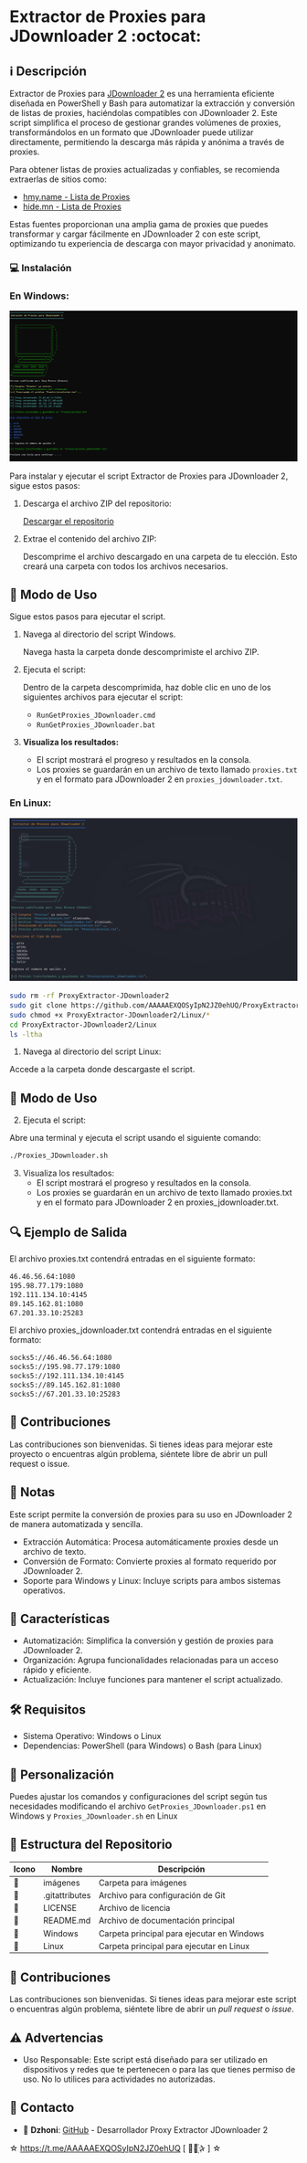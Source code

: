 ﻿# Extractor de Proxies para JDownloader 2 :octocat: 

## :information_source: Descripción
Extractor de Proxies para [JDownloader 2](https://jdownloader.org/es/download/index) es una herramienta eficiente diseñada en PowerShell y Bash para automatizar la extracción y conversión de listas de proxies, haciéndolas compatibles con JDownloader 2. Este script simplifica el proceso de gestionar grandes volúmenes de proxies, transformándolos en un formato que JDownloader puede utilizar directamente, permitiendo la descarga más rápida y anónima a través de proxies.

Para obtener listas de proxies actualizadas y confiables, se recomienda extraerlas de sitios como:
- [hmy.name - Lista de Proxies](https://hmy.name/proxy-list/)
- [hide.mn - Lista de Proxies](https://hide.mn/es/proxy-list/)

Estas fuentes proporcionan una amplia gama de proxies que puedes transformar y cargar fácilmente en JDownloader 2 con este script, optimizando tu experiencia de descarga con mayor privacidad y anonimato.

### :computer: Instalación

### En Windows:

![logo](https://github.com/AAAAAEXQOSyIpN2JZ0ehUQ/ProxyExtractor-JDownloader2/blob/main/Imagenes/ProxyExtractor-JDownloader2-Windows.png)

Para instalar y ejecutar el script Extractor de Proxies para JDownloader 2, sigue estos pasos:

1. Descarga el archivo ZIP del repositorio:

   [Descargar el repositorio](https://github.com/AAAAAEXQOSyIpN2JZ0ehUQ/Proxy-Extractor-JDownloader2/archive/refs/heads/main.zip)

2. Extrae el contenido del archivo ZIP:

   Descomprime el archivo descargado en una carpeta de tu elección. Esto creará una carpeta con todos los archivos necesarios.

## :rocket: Modo de Uso

Sigue estos pasos para ejecutar el script.

1. Navega al directorio del script Windows.

   Navega hasta la carpeta donde descomprimiste el archivo ZIP. 

2. Ejecuta el script:

   Dentro de la carpeta descomprimida, haz doble clic en uno de los siguientes archivos para ejecutar el script:

   - `RunGetProxies_JDownloader.cmd` 
   - `RunGetProxies_JDownloader.bat` 

3. **Visualiza los resultados:**

   - El script mostrará el progreso y resultados en la consola.
   - Los proxies se guardarán en un archivo de texto llamado `proxies.txt` y en el formato para JDownloader 2 en `proxies_jdownloader.txt`.

### En Linux:

![logo](https://github.com/AAAAAEXQOSyIpN2JZ0ehUQ/ProxyExtractor-JDownloader2/blob/main/Imagenes/ProxyExtractor-JDownloader2-Linux.png)

```bash
sudo rm -rf ProxyExtractor-JDownloader2
sudo git clone https://github.com/AAAAAEXQOSyIpN2JZ0ehUQ/ProxyExtractor-JDownloader2.git
sudo chmod +x ProxyExtractor-JDownloader2/Linux/*
cd ProxyExtractor-JDownloader2/Linux
ls -ltha
```

1. Navega al directorio del script Linux:

  Accede a la carpeta donde descargaste el script.

## :rocket: Modo de Uso

2. Ejecuta el script:

  Abre una terminal y ejecuta el script usando el siguiente comando:

```bash
./Proxies_JDownloader.sh
```

3. Visualiza los resultados:
   - El script mostrará el progreso y resultados en la consola.
   - Los proxies se guardarán en un archivo de texto llamado proxies.txt y en el formato para JDownloader 2 en proxies_jdownloader.txt.

## :mag: Ejemplo de Salida

El archivo proxies.txt contendrá entradas en el siguiente formato:

```plaintext
46.46.56.64:1080
195.98.77.179:1080
192.111.134.10:4145
89.145.162.81:1080
67.201.33.10:25283
```

El archivo proxies_jdownloader.txt contendrá entradas en el siguiente formato:

```plaintext
socks5://46.46.56.64:1080
socks5://195.98.77.179:1080
socks5://192.111.134.10:4145
socks5://89.145.162.81:1080
socks5://67.201.33.10:25283
```

## :star2: Contribuciones

Las contribuciones son bienvenidas. Si tienes ideas para mejorar este proyecto o encuentras 
algún problema, siéntete libre de abrir un pull request o issue.

## :bookmark_tabs: Notas
Este script permite la conversión de proxies para su uso en JDownloader 2 de manera automatizada y sencilla.

- Extracción Automática: Procesa automáticamente proxies desde un archivo de texto.
- Conversión de Formato: Convierte proxies al formato requerido por JDownloader 2.
- Soporte para Windows y Linux: Incluye scripts para ambos sistemas operativos.

## :star2: Características 

- Automatización: Simplifica la conversión y gestión de proxies para JDownloader 2.
- Organización: Agrupa funcionalidades relacionadas para un acceso rápido y eficiente.
- Actualización: Incluye funciones para mantener el script actualizado.

## :hammer_and_wrench: Requisitos 

- Sistema Operativo: Windows o Linux
- Dependencias: PowerShell (para Windows) o Bash (para Linux)

## :memo: Personalización

Puedes ajustar los comandos y configuraciones del script según tus necesidades modificando el 
archivo `GetProxies_JDownloader.ps1` en Windows y `Proxies_JDownloader.sh` en Linux

## :open_file_folder: Estructura del Repositorio

| Icono            | Nombre              | Descripción                                |
|------------------|---------------------|--------------------------------------------|
| :file_folder:    | imágenes            | Carpeta para imágenes                      |
| :page_facing_up: | .gitattributes      | Archivo para configuración de Git          |
| :page_facing_up: | LICENSE             | Archivo de licencia                        |
| :book:           | README.md           | Archivo de documentación principal         |
| :file_folder:    | Windows             | Carpeta principal para ejecutar en Windows |
| :file_folder:    | Linux               | Carpeta principal para ejecutar en Linux   |

## :star2: Contribuciones

Las contribuciones son bienvenidas. Si tienes ideas para mejorar este script o encuentras algún problema, siéntete libre de abrir un *pull request* o *issue*.

## :warning: Advertencias

- Uso Responsable: Este script está diseñado para ser utilizado en dispositivos y redes que te pertenecen o para las que tienes permiso de uso. No lo utilices para actividades no autorizadas.

## :email: Contacto 
* :busts_in_silhouette: **Dzhoni**: [GitHub](https://github.com/AAAAAEXQOSyIpN2JZ0ehUQ/ProxyExtractor-JDownloader2) - Desarrollador Proxy Extractor JDownloader 2

☆ https://t.me/AAAAAEXQOSyIpN2JZ0ehUQ [  ⃘⃤꙰✰ ] ☆
